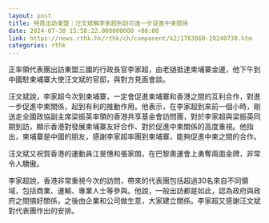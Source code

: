 ```yaml
---
layout: post
title: 特首出訪東盟｜汪文斌稱李家超到訪可進一步促進中柬關係
date: 2024-07-30 15:58:22.000000000 +08:00
link: https://news.rthk.hk/rthk/ch/component/k2/1763860-20240730.htm
categories: rthk
---
```


正率領代表團出訪東盟三國的行政長官李家超，由老撾抵達柬埔寨金邊，他下午到中國駐柬埔寨大使汪文斌的官邸，與對方見面會談。

汪文斌說，李家超今次到柬埔寨，一定會促進柬埔寨和香港之間的互利合作，對進一步促進中柬關係，起到有利的推動作用。他表示，在李家超到來前一個小時，剛送走全國政協副主席梁振英率領的香港共享基金會訪問團，對於李家超與梁振英同期到訪，顯示香港對發展柬埔寨友好合作、對於促進中柬關係的高度重視。他指出，柬埔寨是中國的朋友，感謝李家超率團到柬埔寨，能夠促進中柬之間的合作。

汪文斌又祝賀香港的運動員江旻憓和張家朗，在巴黎奧運會上勇奪兩面金牌，非常令人驕傲。

李家超說，香港非常重視今次的訪問，帶來的代表團包括超過30名來自不同領域，包括商業、運輸、專業人士等參與。他說，一般出訪都是如此，認為政府與政府之間搞好關係，之後由企業和公司做生意，大家建立關係。李家超又感謝汪文斌對代表團作出的安排。
